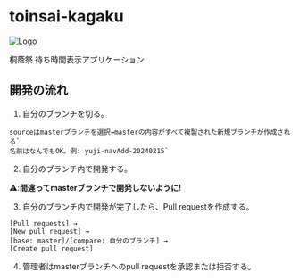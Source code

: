 # toinsai-kagaku

![Logo](https://myoctocat.com/assets/images/base-octocat.svg)

桐蔭祭 待ち時間表示アプリケーション

## 開発の流れ

1. 自分のブランチを切る。
```
sourceはmasterブランチを選択→masterの内容がすべて複製された新規ブランチが作成される`
名前はなんでもOK。例: yuji-navAdd-20240215`
```   
2. 自分のブランチ内で開発する。
   
⚠️:**間違ってmasterブランチで開発しないように!**
   
3. 自分のブランチ内で開発が完了したら、Pull requestを作成する。
```
[Pull requests] →
[New pull request] →
[base: master]/[compare: 自分のブランチ] →
[Create pull request]
```
4. 管理者はmasterブランチへのpull requestを承認または拒否する。
